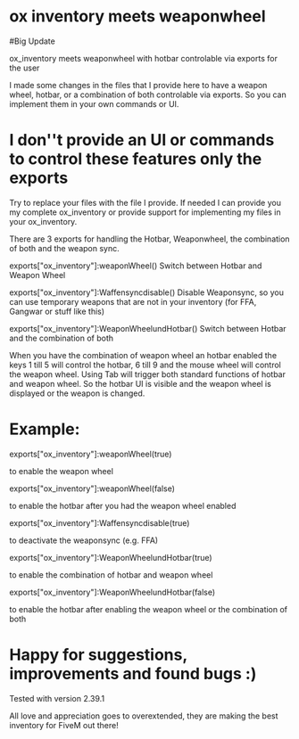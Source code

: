 # ox inventory meets weaponwheel

#Big Update

ox_inventory meets weaponwheel with hotbar controlable via exports for the user

I made some changes in the files that I provide here to have a weapon wheel, hotbar, or a combination of both controlable via exports. So you can implement them in your own commands or UI. 
# I don''t provide an UI or commands to control these features only the exports

Try to replace your files with the file I provide. If needed I can provide you my complete ox_inventory or provide support for implementing my files in your ox_inventory.

There are 3 exports for handling the Hotbar, Weaponwheel, the combination of both and the weapon sync.

exports["ox_inventory"]:weaponWheel()                Switch between Hotbar and Weapon Wheel

exports["ox_inventory"]:Waffensyncdisable()          Disable Weaponsync, so you can use temporary weapons that are not in your inventory (for FFA, Gangwar or stuff like this)

exports["ox_inventory"]:WeaponWheelundHotbar()       Switch between Hotbar and the combination of both

When you have the combination of weapon wheel an hotbar enabled the keys 1 till 5 will control the hotbar, 6 till 9 and the mouse wheel will control the weapon wheel. Using Tab will trigger both standard functions of hotbar and weapon wheel. So the hotbar UI is visible and the weapon wheel is displayed or the weapon is changed. 


# Example:

exports["ox_inventory"]:weaponWheel(true)

to enable the weapon wheel

exports["ox_inventory"]:weaponWheel(false)

to enable the hotbar after you had the weapon wheel enabled 

exports["ox_inventory"]:Waffensyncdisable(true)

to deactivate the weaponsync (e.g. FFA)

exports["ox_inventory"]:WeaponWheelundHotbar(true)

to enable the combination of hotbar and weapon wheel

exports["ox_inventory"]:WeaponWheelundHotbar(false)

to enable the hotbar after enabling the weapon wheel or the combination of both

# Happy for suggestions, improvements and found bugs :)

Tested with version 2.39.1

All love and appreciation goes to overextended, they are making the best inventory for FiveM out there!

